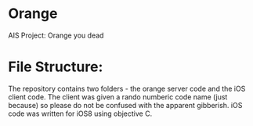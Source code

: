 Orange
======

AIS Project: Orange you dead

File Structure:
===============
The repository contains two folders - the orange server code and the iOS client code. The client was given a rando numberic code name (just because) so please do not be confused with the apparent gibberish. iOS code was written for iOS8 using objective C.
